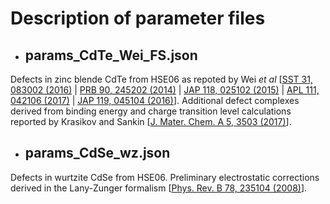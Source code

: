 # Description of parameter files

- ## **params_CdTe_Wei_FS.json**
Defects in zinc blende CdTe from HSE06 as repoted by Wei *et al* [[SST 31, 083002 (2016)](https://iopscience.iop.org/article/10.1088/0268-1242/31/8/083002/meta) | [PRB 90, 245202 (2014)](https://journals.aps.org/prb/abstract/10.1103/PhysRevB.90.245202) | [JAP 118, 025102 (2015)](https://aip.scitation.org/doi/full/10.1063/1.4926748) | [APL 111, 042106 (2017)](https://aip.scitation.org/doi/full/10.1063/1.4986077) | [JAP 119, 045104 (2016)](https://aip.scitation.org/doi/full/10.1063/1.4940722)]. Additional defect complexes derived from binding energy and charge transition level calculations reported by Krasikov and Sankin [[J. Mater. Chem. A 5, 3503 (2017)](https://pubs.rsc.org/en/content/articlelanding/2017/ta/c6ta09155e)].

- ## **params_CdSe_wz.json**
Defects in wurtzite CdSe from HSE06. Preliminary electrostatic corrections derived in the Lany-Zunger formalism [[Phys. Rev. B 78, 235104 (2008)](https://journals.aps.org/prb/abstract/10.1103/PhysRevB.78.235104)].
